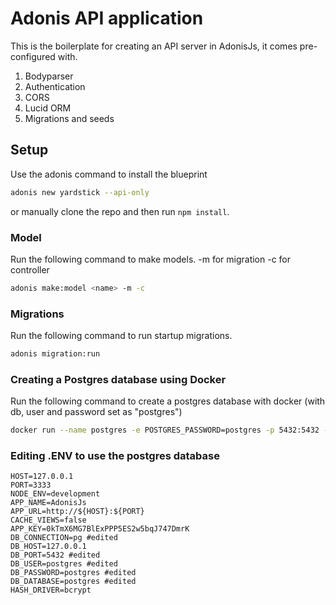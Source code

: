 # Adonis API application

This is the boilerplate for creating an API server in AdonisJs, it comes pre-configured with.

1. Bodyparser
2. Authentication
3. CORS
4. Lucid ORM
5. Migrations and seeds

## Setup

Use the adonis command to install the blueprint

```bash
adonis new yardstick --api-only
```

or manually clone the repo and then run `npm install`.

### Model

Run the following command to make models.
-m for migration
-c for controller
```bash
adonis make:model <name> -m -c 
```

### Migrations

Run the following command to run startup migrations.

```bash
adonis migration:run
```

### Creating a Postgres database using Docker

Run the following command to create a postgres database with docker (with db, user and password set as "postgres")

```bash
docker run --name postgres -e POSTGRES_PASSWORD=postgres -p 5432:5432 -d postgres
```

### Editing .ENV to use the postgres database

```
HOST=127.0.0.1
PORT=3333
NODE_ENV=development
APP_NAME=AdonisJs
APP_URL=http://${HOST}:${PORT}
CACHE_VIEWS=false
APP_KEY=0kTmX6MG7BlExPPP5ES2w5bqJ747DmrK
DB_CONNECTION=pg #edited
DB_HOST=127.0.0.1
DB_PORT=5432 #edited
DB_USER=postgres #edited
DB_PASSWORD=postgres #edited
DB_DATABASE=postgres #edited
HASH_DRIVER=bcrypt
```
